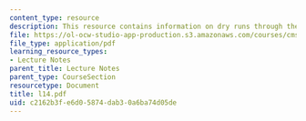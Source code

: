 ```yaml
---
content_type: resource
description: This resource contains information on dry runs through the student presentations.
file: https://ol-ocw-studio-app-production.s3.amazonaws.com/courses/cms-610-media-industries-and-systems-spring-2006/c2162b3fe6d05874dab30a6ba74d05de_l14.pdf
file_type: application/pdf
learning_resource_types:
- Lecture Notes
parent_title: Lecture Notes
parent_type: CourseSection
resourcetype: Document
title: l14.pdf
uid: c2162b3f-e6d0-5874-dab3-0a6ba74d05de
---
```

